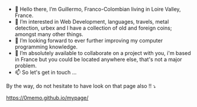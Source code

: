 - 👋 Hello there, I’m Guillermo, Franco-Colombian living in Loire Valley, France.
- 👀 I’m interested in Web Development, languages, travels, metal detection, urbex and I have a collection of old and foreign coins; amongst many other things.
- 🌱 I’m looking forward to ever further improving my computer programming knowledge.
- 💞️ I’m absolutely available to collaborate on a project with you, i'm based in France but you could be located anywhere else, that's not a major problem.
- 📫 So let's get in touch ...

By the way, do not hesitate to have look on that page also !! :arrow_heading_down:

https://0memo.github.io/mypage/

<!---
0Memo/0Memo is a ✨ special ✨ repository because its `README.md` (this file) appears on your GitHub profile.
You can click the Preview link to take a look at your changes.
--->
